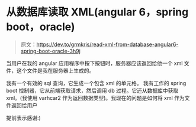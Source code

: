# 从数据库读取 XML(angular 6，spring boot，oracle)

> 原文：<https://dev.to/grmkris/read-xml-from-database-angular6-spring-boot-oracle-3h9j>

当用户在我的 angular 应用程序中按下按钮时，服务器应该返回给他一个 xml 文件，这个文件是我在服务器上生成的。

我有一个有效的 sql 查询，它生成一个包含 xml 的单元格。
我有工作的 spring boot 控制器，它从前端获取请求，然后调用 db 过程。它还从数据库中获取 xml。(我使用 varhcar2 作为返回数据类型)。我现在的问题是如何将 xml 作为文件返回给用户

提前表示感谢:)